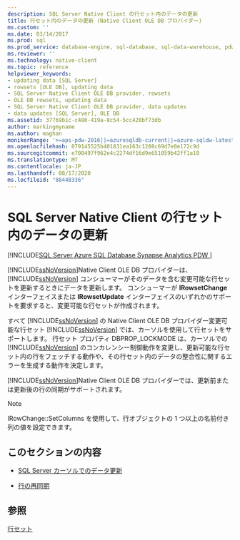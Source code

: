 ```yaml
---
description: SQL Server Native Client の行セット内のデータの更新
title: 行セット内のデータの更新 (Native Client OLE DB プロバイダー)
ms.custom: ''
ms.date: 03/14/2017
ms.prod: sql
ms.prod_service: database-engine, sql-database, sql-data-warehouse, pdw
ms.reviewer: ''
ms.technology: native-client
ms.topic: reference
helpviewer_keywords:
- updating data [SQL Server]
- rowsets [OLE DB], updating data
- SQL Server Native Client OLE DB provider, rowsets
- OLE DB rowsets, updating data
- SQL Server Native Client OLE DB provider, data updates
- data updates [SQL Server], OLE DB
ms.assetid: 37769b1c-c480-419a-8c54-5cc420bf73db
author: markingmyname
ms.author: maghan
monikerRange: '>=aps-pdw-2016||=azuresqldb-current||=azure-sqldw-latest||>=sql-server-2016||=sqlallproducts-allversions||>=sql-server-linux-2017||=azuresqldb-mi-current'
ms.openlocfilehash: 079145525b401831ea163c1208c69d7e0e172c9d
ms.sourcegitcommit: e700497f962e4c2274df16d9e651059b42ff1a10
ms.translationtype: MT
ms.contentlocale: ja-JP
ms.lasthandoff: 08/17/2020
ms.locfileid: "88448336"
---
```

# <a name="updating-data-in-rowsets-in-sql-server-native-client"></a>SQL Server Native Client の行セット内のデータの更新
[!INCLUDE[SQL Server Azure SQL Database Synapse Analytics PDW ](../../includes/applies-to-version/sql-asdb-asdbmi-asa-pdw.md)]

  [!INCLUDE[ssNoVersion](../../includes/ssnoversion-md.md)]Native Client OLE DB プロバイダーは、 [!INCLUDE[ssNoVersion](../../includes/ssnoversion-md.md)] コンシューマーがそのデータを含む変更可能な行セットを更新するときにデータを更新します。 コンシューマーが **IRowsetChange** インターフェイスまたは **IRowsetUpdate** インターフェイスのいずれかのサポートを要求すると、変更可能な行セットが作成されます。  
  
 すべて [!INCLUDE[ssNoVersion](../../includes/ssnoversion-md.md)] の Native Client OLE DB プロバイダー変更可能な行セット [!INCLUDE[ssNoVersion](../../includes/ssnoversion-md.md)] では、カーソルを使用して行セットをサポートします。 行セット プロパティ DBPROP_LOCKMODE は、カーソルでの [!INCLUDE[ssNoVersion](../../includes/ssnoversion-md.md)] のコンカレンシー制御動作を変更し、更新可能な行セット内の行をフェッチする動作や、その行セット内のデータの整合性に関するエラーを生成する動作を決定します。  
  
 [!INCLUDE[ssNoVersion](../../includes/ssnoversion-md.md)]Native Client OLE DB プロバイダーでは、更新前または更新後の行の同期がサポートされます。  
  
> [!NOTE]  
>  IRowChange::SetColumns を使用して、行オブジェクトの 1 つ以上の名前付き列の値を設定できます。  
  
## <a name="in-this-section"></a>このセクションの内容  
  
-   [SQL Server カーソルでのデータ更新](../../relational-databases/native-client-ole-db-rowsets/updating-data-in-sql-server-cursors.md)  
  
-   [行の再同期](../../relational-databases/native-client-ole-db-rowsets/updating-data-in-rowsets-resynchronizing-rows.md)  
  
## <a name="see-also"></a>参照  
 [行セット](../../relational-databases/native-client-ole-db-rowsets/rowsets.md)  
  
  
